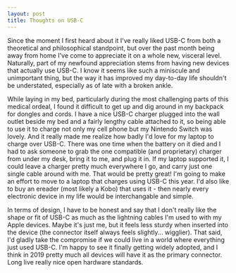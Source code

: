 ```yaml
---
layout: post
title: Thoughts on USB-C
---
```


Since the moment I first heard about it I've really liked USB-C from both a theoretical and philosophical standpoint, but over the past month being away from home I've come to appreciate it on a whole new, visceral level. Naturally, part of my newfound appreciation stems from having new devices that actually use USB-C. I know it seems like such a miniscule and unimportant thing, but the way it has improved my day-to-day life shouldn't be understated, especially as of late with a broken ankle. 

While laying in my bed, particularly during the most challenging parts of this medical ordeal, I found it difficult to get up and dig around in my backpack for dongles and cords. I have a nice USB-C charger plugged into the wall outlet beside my bed and a fairly lengthy cable attached to it, so being able to use it to charge not only my cell phone but my Nintendo Switch was lovely. And it really made me realize how badly I'd love for my laptop to charge over USB-C. There was one time when the battery on it died and I had to ask someone to grab the one compatible (and proprietary) charger from under my desk, bring it to me, and plug it in. If my laptop supported it, I could leave a charger pretty much everywhere I go, and carry just one single cable around with me. That would be pretty great! I'm going to make an effort to move to a laptop that charges using USB-C this year. I'd also like to buy an ereader (most likely a Kobo) that uses it - then nearly every electronic device in my life would be interchangable and simple.

In terms of design, I have to be honest and say that I don't really like the shape or fit of USB-C as much as the lightning cables I'm used to with my Apple devices. Maybe it's just me, but it feels less sturdy when inserted into the device (the connector itself always feels slightly... wigglier). That said, I'd gladly take the compromise if we could live in a world where everything just used USB-C. I'm happy to see it finally getting widely adopted, and I think in 2019 pretty much all devices will have it as the primary connector. Long live really nice open hardware standards.
